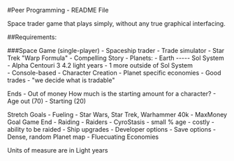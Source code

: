 #Peer Programming - README File

Space trader game that plays simply, without any true graphical interfacing.

##Requirements:

###Space Game (single-player)
	- Spaceship trader
	- Trade simulator
	- Star Trek "Warp Formula"
	- Compelling Story
	- Planets: 
		- Earth ----- Sol System				
		- Alpha Centouri 3						4.2 light years
		- 1 more outside of Sol System			
	- Console-based
	- Character Creation
	- Planet specific economies
	- Good trades - "we decide what is tradable"
	
Ends 
	- Out of money			How much is the starting amount for a character?
	- Age out (70)
	- Starting (20)
	
Stretch Goals
	- Fueling
	- Star Wars, Star Trek, Warhammer 40k
	- MaxMoney Goal Game End
	- Raiding
	- Raiders
	- CyroStasis
		- small % age
		- costly
		- ability to be raided
	- Ship upgrades
	- Developer options
	- Save options
	- Dense, random Planet map
	- Fluecuating Economies
	
Units of measure are in Light years
